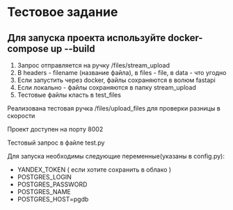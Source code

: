 # Тестовое задание
## Для запуска проекта используйте docker-compose up --build



1. Запрос отправляется на ручку /files/stream_upload
2. В headers - filename (название файла), в files - file, в data - что угодно
3. Если запустить через docker, файлы сохраняются в волюм fastapi
4. Если локально - файлы сохраняются в папку stream_upload
5. Тестовые файлы класть в test_files

Реализована тестовая ручка /files/upload_files для проверки разницы в скорости

Проект доступен на порту 8002

Тестовый запрос в файле test.py

Для запуска необходимы следующие переменные(указаны в config.py):

 - YANDEX_TOKEN ( если хотите сохранить в облако )
 - POSTGRES_LOGIN 
 - POSTGRES_PASSWORD
 - POSTGRES_NAME 
 - POSTGRES_HOST=pgdb


